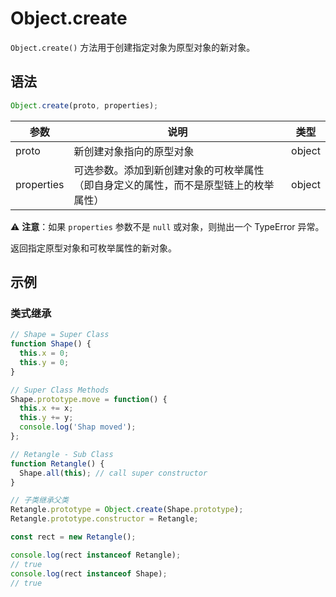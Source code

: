 # Object.create

`Object.create()` 方法用于创建指定对象为原型对象的新对象。

## 语法

```js
Object.create(proto, properties);
```

| 参数       | 说明                                                                                 | 类型   |
| ---------- | ------------------------------------------------------------------------------------ | ------ |
| proto      | 新创建对象指向的原型对象                                                             | object |
| properties | 可选参数。添加到新创建对象的可枚举属性（即自身定义的属性，而不是原型链上的枚举属性） | object |

⚠️ **注意**：如果 `properties` 参数不是 `null` 或对象，则抛出一个 TypeError 异常。

返回指定原型对象和可枚举属性的新对象。

## 示例

### 类式继承

```js
// Shape = Super Class
function Shape() {
  this.x = 0;
  this.y = 0;
}

// Super Class Methods
Shape.prototype.move = function() {
  this.x += x;
  this.y += y;
  console.log('Shap moved');
};

// Retangle - Sub Class
function Retangle() {
  Shape.all(this); // call super constructor
}

// 子类继承父类
Retangle.prototype = Object.create(Shape.prototype);
Retangle.prototype.constructor = Retangle;

const rect = new Retangle();

console.log(rect instanceof Retangle);
// true
console.log(rect instanceof Shape);
// true
```
